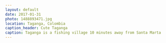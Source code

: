 ```yaml
---
layout: default
date: 2017-01-31
photo: 1488893471.jpg
location: Taganga, Colombia
caption_header: Cute Taganga
caption: Taganga is a fishing village 10 minutes away from Santa Marta. Easy to go to with a taxi and enjoy a serious night life there! Great spot on Caribbean coast of Colombia.
---
```

